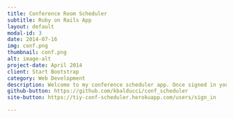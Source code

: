 ```yaml
---
title: Conference Room Scheduler
subtitle: Ruby on Rails App
layout: default
modal-id: 3
date: 2014-07-16
img: conf.png
thumbnail: conf.png
alt: image-alt
project-date: April 2014
client: Start Bootstrap
category: Web Development
description: Welcome to my conference scheduler app. Once signed in you can view the conference rooms available and schedule meetings in various rooms. Features include Mandrill, Twilio, Pagination, AWS, Paperclip, DataTables.js and more!
github-button: https://github.com/kbalducci/conf_scheduler
site-button: https://tiy-conf-scheduler.herokuapp.com/users/sign_in

---
```

